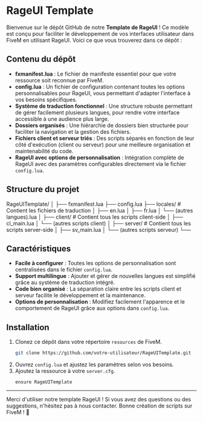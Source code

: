 # RageUI Template

Bienvenue sur le dépôt GitHub de notre **Template de RageUI** ! Ce modèle est conçu pour faciliter le développement de vos interfaces utilisateur dans FiveM en utilisant RageUI. Voici ce que vous trouverez dans ce dépôt :

## Contenu du dépôt

- **fxmanifest.lua** : Le fichier de manifeste essentiel pour que votre ressource soit reconnue par FiveM.
- **config.lua** : Un fichier de configuration contenant toutes les options personnalisables pour RageUI, vous permettant d'adapter l'interface à vos besoins spécifiques.
- **Système de traduction fonctionnel** : Une structure robuste permettant de gérer facilement plusieurs langues, pour rendre votre interface accessible à une audience plus large.
- **Dossiers organisés** : Une hiérarchie de dossiers bien structurée pour faciliter la navigation et la gestion des fichiers.
- **Fichiers client et serveur triés** : Des scripts séparés en fonction de leur côté d'exécution (client ou serveur) pour une meilleure organisation et maintenabilité du code.
- **RageUI avec options de personnalisation** : Intégration complète de RageUI avec des paramètres configurables directement via le fichier `config.lua`.

## Structure du projet

RageUITemplate/
│
├── fxmanifest.lua
├── config.lua
├── locales/ # Contient les fichiers de traduction
│ ├── en.lua
│ ├── fr.lua
│ └── (autres langues).lua
│
├── client/ # Contient tous les scripts client-side
│ ├── cl_main.lua
│ └── (autres scripts client)
│
├── server/ # Contient tous les scripts server-side
│ ├── sv_main.lua
│ └── (autres scripts serveur)
└──

## Caractéristiques

- **Facile à configurer** : Toutes les options de personnalisation sont centralisées dans le fichier `config.lua`.
- **Support multilingue** : Ajouter et gérer de nouvelles langues est simplifié grâce au système de traduction intégré.
- **Code bien organisé** : La séparation claire entre les scripts client et serveur facilite le développement et la maintenance.
- **Options de personnalisation** : Modifiez facilement l'apparence et le comportement de RageUI grâce aux options dans `config.lua`.

## Installation

1. Clonez ce dépôt dans votre répertoire `resources` de FiveM.
   ```bash
   git clone https://github.com/votre-utilisateur/RageUITemplate.git
   ```
2. Ouvrez `config.lua` et ajustez les paramètres selon vos besoins.
3. Ajoutez la ressource à votre `server.cfg`.
   ```bash
   ensure RageUITemplate 
   ```

---

Merci d'utiliser notre template RageUI ! Si vous avez des questions ou des suggestions, n'hésitez pas à nous contacter. Bonne création de scripts sur FiveM ! 🚀
